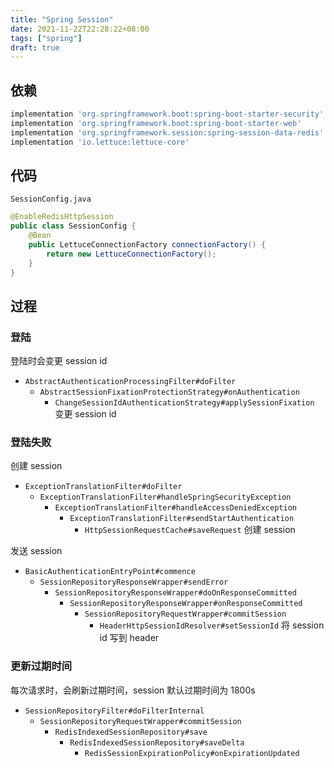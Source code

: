 ```yaml
---
title: "Spring Session"
date: 2021-11-22T22:28:22+08:00
tags: ["spring"]
draft: true
---
```


## 依赖

```gradle
implementation 'org.springframework.boot:spring-boot-starter-security'
implementation 'org.springframework.boot:spring-boot-starter-web'
implementation 'org.springframework.session:spring-session-data-redis'
implementation 'io.lettuce:lettuce-core'
```

## 代码

`SessionConfig.java`

```java
@EnableRedisHttpSession
public class SessionConfig {
    @Bean
    public LettuceConnectionFactory connectionFactory() {
        return new LettuceConnectionFactory();
    }
}
```

## 过程

### 登陆

登陆时会变更 session id

- `AbstractAuthenticationProcessingFilter#doFilter`
  - `AbstractSessionFixationProtectionStrategy#onAuthentication`
    - `ChangeSessionIdAuthenticationStrategy#applySessionFixation` 变更 session id

### 登陆失败

创建 session

- `ExceptionTranslationFilter#doFilter`
  - `ExceptionTranslationFilter#handleSpringSecurityException`
    - `ExceptionTranslationFilter#handleAccessDeniedException`
      - `ExceptionTranslationFilter#sendStartAuthentication`
        - `HttpSessionRequestCache#saveRequest` 创建 session

发送 session

- `BasicAuthenticationEntryPoint#commence`
  - `SessionRepositoryResponseWrapper#sendError`
    - `SessionRepositoryResponseWrapper#doOnResponseCommitted`
      - `SessionRepositoryResponseWrapper#onResponseCommitted`
        - `SessionRepositoryRequestWrapper#commitSession`
          - `HeaderHttpSessionIdResolver#setSessionId` 将 session id 写到 header

### 更新过期时间

每次请求时，会刷新过期时间，session 默认过期时间为 1800s

- `SessionRepositoryFilter#doFilterInternal`
  - `SessionRepositoryRequestWrapper#commitSession`
    - `RedisIndexedSessionRepository#save`
      - `RedisIndexedSessionRepository#saveDelta`
        - `RedisSessionExpirationPolicy#onExpirationUpdated`

